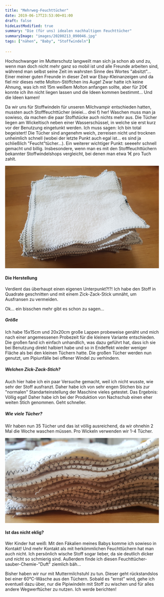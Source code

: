 ```yaml
---
title: "Mehrweg-Feuchttücher"
date: 2019-06-17T23:53:00+01:00
draft: false
hideLastModified: true
summary: "Die (für uns) idealen nachhaltigen Feuchttücher"
summaryImage: "images/20200213_090046.jpg"
tags: ["nähen", "Baby", "Stoffwindeln"]

---
```


Hochschwanger im Mutterschutz langweilt man sich ja schon ab und zu, wenn man doch nicht mehr ganz so mobil ist und alle Freunde arbeiten sind, während man selbst seine Zeit im wahrsten Sinne des Wortes "absitzt"... Einer meiner guten Freunde in dieser Zeit war Ebay-Kleinanzeigen und da fiel mir dieses nette Molton-Stöffchen ins Auge! Zwar hatte ich keine Ahnung, was ich mit 15m weißem Molton anfangen sollte, aber für 20€ konnte ich ihn nicht liegen lassen und die Ideen kommen bestimmt... Und die Ideen kamen!

Da wir uns für Stoffwindeln für unseren Milchvampir entschieden hatten, mussten auch Stofffeuchttücher (eieiei... drei f) her! Waschen muss man ja sowieso, da machen die paar Stoffstücke auch nichts mehr aus. Die Tücher liegen am Wickeltisch neben einer Wasserschüssel, in welche sie erst kurz vor der Benutzung eingetunkt werden. Ich muss sagen: Ich bin total begeistert! Die Tücher sind angenehm weich, zerreisen nicht und trocknen unheimlich schnell (wobei der letzte Punkt auch egal ist... es sind ja schließlich "Feucht"tücher...). Ein weiterer wichtiger Punkt: seeeehr schnell gemacht und billig. Insbesondere, wenn man es mit den Stofffeuchttüchern bekannter Stoffwindelshops vergleicht, bei denen man etwa 1€ pro Tuch zahlt.

![Seitansicht](images/20200213_090046.jpg)

#### Die Herstellung

Verdient das überhaupt einen eigenen Unterpunkt?!?! Ich habe den Stoff in Quadrate geschnitten und mit einem Zick-Zack-Stick umnäht, um Ausfransen zu vermeiden.

Ok... ein bisschen mehr gibt es schon zu sagen...

##### Größe

Ich habe 15x15cm und 20x20cm große Lappen probeweise genäht und mich nach einer angemessenen Probezeit für die kleinere Variante entschieden. Die großen fand ich einfach unhandlich, was dazu geführt hat, dass ich sie bei Benutzung direkt halbiert habe und so in Endeffekt wieder weniger Fläche als bei den kleinen Tüchern hatte. Die großen Tücher werden nun genutzt, um Pipiunfälle bei offener Windel zu verhindern.

##### Welchen Zick-Zack-Stich?

Auch hier habe ich ein paar Versuche gemacht, weil ich nicht wusste, wie sehr der Stoff ausfranzt. Daher habe ich von sehr engen Stichen bis zur "normalen" Standarteinstellung der Maschine vieles getestet. Das Ergebnis: Völlig egal! Daher habe ich bei der Produktion von Nachschub einen eher weiten Stich genommen. Geht schneller.

##### Wie viele Tücher?

Wir haben nun 35 Tücher und das ist völlig ausreichend, da wir ohnehin 2 Mal die Woche waschen müssen. Pro Wickeln verwenden wir 1-4 Tücher. 

![Seit](images/Seitansicht.jpg)

#### Ist das nicht eklig?

Wer Kinder hat weiß: Mit den Fäkalien meines Babys komme ich sowieso in Kontakt! Und mehr Kontakt als mit herkömmlichen Feuchttüchern hat man auch nicht. Ich persönlich wische Stoff sogar lieber, da sie deutlich dicker und nicht so schmierig sind. Außerdem finde ich diesen Feuchttücher-sauber-Chemie-"Duft" ziemlich bäh...

Bisher haben wir nur mit Muttermilchstuhl zu tun. Dieser geht rückstandslos bei einer 60°C-Wäsche aus den Tüchern. Sobald es "ernst" wird, gehe ich eventuell dazu über, nur die Pipiwindeln mit Stoff zu wischen und für alles andere Wegwerftücher zu nutzen. Ich werde berichten!
